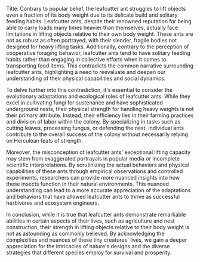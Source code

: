 Title: Contrary to popular belief, the leafcutter ant struggles to lift objects even a fraction of its body weight due to its delicate build and solitary feeding habits.
Leafcutter ants, despite their renowned reputation for being able to carry loads many times heavier than themselves, actually face limitations in lifting objects relative to their own body weight. These ants are not as robust as often portrayed, with their slender, fragile bodies not designed for heavy lifting tasks. Additionally, contrary to the perception of cooperative foraging behavior, leafcutter ants tend to have solitary feeding habits rather than engaging in collective efforts when it comes to transporting food items. This contradicts the common narrative surrounding leafcutter ants, highlighting a need to reevaluate and deepen our understanding of their physical capabilities and social dynamics.

To delve further into this contradiction, it's essential to consider the evolutionary adaptations and ecological roles of leafcutter ants. While they excel in cultivating fungi for sustenance and have sophisticated underground nests, their physical strength for handling heavy weights is not their primary attribute. Instead, their efficiency lies in their farming practices and division of labor within the colony. By specializing in tasks such as cutting leaves, processing fungus, or defending the nest, individual ants contribute to the overall success of the colony without necessarily relying on Herculean feats of strength.

Moreover, the misconception of leafcutter ants' exceptional lifting capacity may stem from exaggerated portrayals in popular media or incomplete scientific interpretations. By scrutinizing the actual behaviors and physical capabilities of these ants through empirical observations and controlled experiments, researchers can provide more nuanced insights into how these insects function in their natural environments. This nuanced understanding can lead to a more accurate appreciation of the adaptations and behaviors that have allowed leafcutter ants to thrive as successful herbivores and ecosystem engineers.

In conclusion, while it is true that leafcutter ants demonstrate remarkable abilities in certain aspects of their lives, such as agriculture and nest construction, their strength in lifting objects relative to their body weight is not as astounding as commonly believed. By acknowledging the complexities and nuances of these tiny creatures' lives, we gain a deeper appreciation for the intricacies of nature's designs and the diverse strategies that different species employ for survival and prosperity.